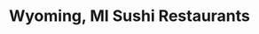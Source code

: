 ---
layout: city
title: Wyoming, MI Sushi Restaurants
permalink: /michigan/wyoming/
stateAbbr: MI
stateName: Michigan
cityName: Wyoming
---